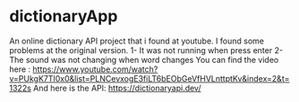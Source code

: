 # dictionaryApp
An online dictionary API project that i found at youtube. I found some problems at the original version.
1- It was not running when press enter
2- The sound was not changing when word changes
You can find the video here : https://www.youtube.com/watch?v=PUkgK7TI0x0&list=PLNCevxogE3fiLT6bEObGeVfHVLnttptKv&index=2&t=1322s
And here is the API: https://dictionaryapi.dev/ 

